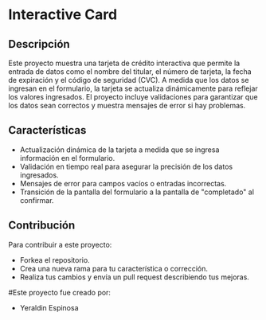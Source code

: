 # Interactive Card

## Descripción
Este proyecto muestra una tarjeta de crédito interactiva que permite la entrada de datos como el nombre del titular, el número de tarjeta, la fecha de expiración y el código de seguridad (CVC). A medida que los datos se ingresan en el formulario, la tarjeta se actualiza dinámicamente para reflejar los valores ingresados. El proyecto incluye validaciones para garantizar que los datos sean correctos y muestra mensajes de error si hay problemas.

## Características
- Actualización dinámica de la tarjeta a medida que se ingresa información en el formulario.
- Validación en tiempo real para asegurar la precisión de los datos ingresados.
- Mensajes de error para campos vacíos o entradas incorrectas.
- Transición de la pantalla del formulario a la pantalla de "completado" al confirmar.

## Contribución
Para contribuir a este proyecto:

- Forkea el repositorio.
- Crea una nueva rama para tu característica o corrección.
- Realiza tus cambios y envía un pull request describiendo tus mejoras.

#Este proyecto fue creado por:

- Yeraldin Espinosa



